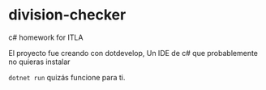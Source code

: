 # division-checker
c# homework for ITLA

El proyecto fue creando con dotdevelop, Un IDE de c# que probablemente no quieras instalar

``dotnet run`` quizás funcione para ti.
